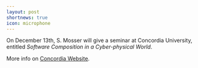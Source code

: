 ```yaml
---
layout: post
shortnews: true
icon: microphone
---
```


On December 13th, S. Mosser will give a seminar at Concordia University, entitled _Software Composition in a Cyber-physical World_.

More info on [Concordia Website](https://www.concordia.ca/cuevents/encs/computer-science/2019/12/13/Sebastien-Mosser-UQAM.html).
